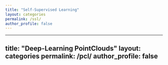```yaml
---
title: "Self-Supervised Learning"
layout: categories
permalink: /ssl/
author_profile: false
---
```


---
title: "Deep-Learning PointClouds"
layout: categories
permalink: /pcl/
author_profile: false
---

